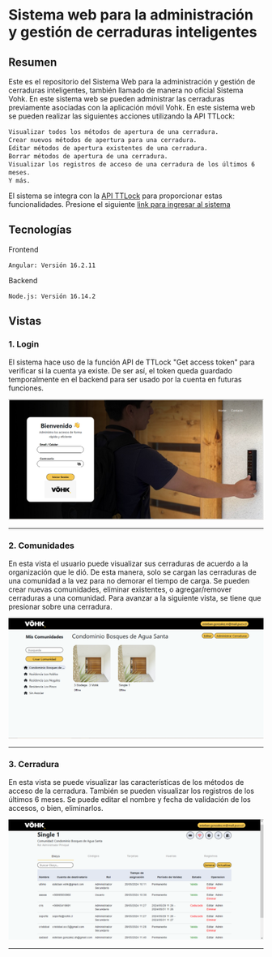 # Sistema web para la administración y gestión de cerraduras inteligentes

## Resumen

Este es el repositorio del Sistema Web para la administración y gestión de cerraduras inteligentes, también llamado de manera no oficial Sistema Vohk. En este sistema web se pueden administrar las cerraduras previamente asociadas con la aplicación móvil Vohk. En este sistema web se pueden realizar las siguientes acciones utilizando la API TTLock:

    Visualizar todos los métodos de apertura de una cerradura.
    Crear nuevos métodos de apertura para una cerradura.
    Editar métodos de apertura existentes de una cerradura.
    Borrar métodos de apertura de una cerradura.
    Visualizar los registros de acceso de una cerradura de los últimos 6 meses.
    Y más.

El sistema se integra con la [API TTLock](https://euopen.ttlock.com/document/doc?urlName=cloud%2FerrorCodeEn.html) para proporcionar estas funcionalidades.
Presione el siguiente [link para ingresar al sistema](https://vohkapp.com)

## Tecnologías

Frontend

    Angular: Versión 16.2.11

Backend

    Node.js: Versión 16.14.2

## Vistas

### 1. Login

El sistema hace uso de la función API de TTLock "Get access token" para verificar si la cuenta ya existe. De ser así, el token queda guardado temporalmente en el backend para ser usado por la cuenta en futuras funciones.

![Login](frontend/src/assets/images/vistas/LOGIN.PNG)

---

### 2. Comunidades

En esta vista el usuario puede visualizar sus cerraduras de acuerdo a la organización que le dió. De esta manera, solo se cargan las cerraduras de una comunidad a la vez para no demorar el tiempo de carga. Se pueden crear nuevas comunidades, eliminar existentes, o agregar/remover cerraduras a una comunidad. Para avanzar a la siguiente vista, se tiene que presionar sobre una cerradura.

![Comunidades](frontend/src/assets/images/vistas/COMUNIDADES.PNG)

---

### 3. Cerradura

En esta vista se puede visualizar las características de los métodos de acceso de la cerradura. También se pueden visualizar los registros de los últimos 6 meses. Se puede editar el nombre y fecha de validación de los accesos, o bien, eliminarlos.

![Cerradura](frontend/src/assets/images/vistas/CERRADURA.PNG) 

---


